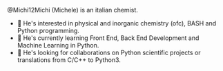 @Michi12Michi (Michele) is an italian chemist.
- 👀 He's interested in physical and inorganic chemistry (ofc), BASH and Python programming.
- 🌱 He's currently learning Front End, Back End Development and Machine Learning in Python.
- 💞️ He's looking for collaborations on Python scientific projects or translations from C/C++ to Python3.
